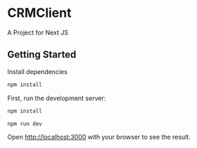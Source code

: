 # CRMClient

A Project for Next JS

## Getting Started

Install dependencies

```bash
npm install
```

First, run the development server:

```bash
npm install

npm run dev
```

Open [http://localhost:3000](http://localhost:3000) with your browser to see the result.
